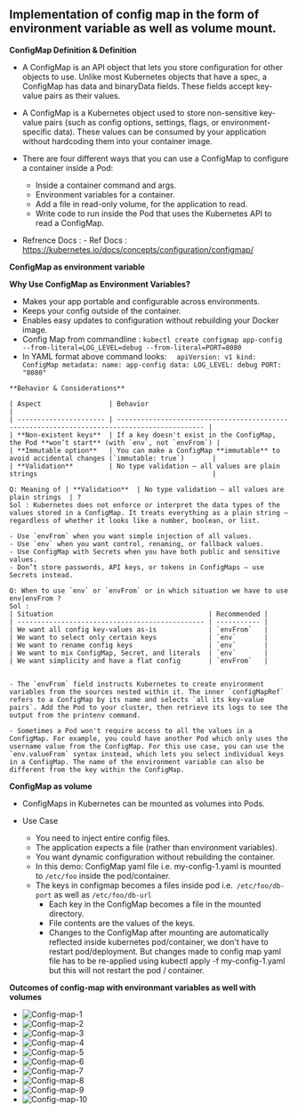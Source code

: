 ## Implementation of config map in the form of environment variable as well as volume mount.

**ConfigMap Definition & Definition**

- A ConfigMap is an API object that lets you store configuration for other objects to use. Unlike most Kubernetes objects that have a spec, a ConfigMap has data and binaryData fields. These fields accept key-value pairs as their values.

- A ConfigMap is a Kubernetes object used to store non-sensitive key-value pairs (such as config options, settings, flags, or environment-specific data). These values can be consumed by your application without hardcoding them into your container image.

 - There are four different ways that you can use a ConfigMap to configure a container inside a Pod:

    - Inside a container command and args.
    - Environment variables for a container.
    - Add a file in read-only volume, for the application to read.
    - Write code to run inside the Pod that uses the Kubernetes API to read a ConfigMap.

- Refrence Docs : - Ref Docs : https://kubernetes.io/docs/concepts/configuration/configmap/

**ConfigMap as environment variable**

  **Why Use ConfigMap as Environment Variables?**
   
   - Makes your app portable and configurable across environments.
   - Keeps your config outside of the container.
   - Enables easy updates to configuration without rebuilding your Docker image.
   - Config Map from commandline : `kubectl create configmap app-config --from-literal=LOG_LEVEL=debug --from-literal=PORT=8080`
   - In YAML format above command looks:
        `  apiVersion: v1
            kind: ConfigMap
            metadata:
            name: app-config
            data:
                LOG_LEVEL: debug
                PORT: "8080"`
    
    **Behavior & Considerations**

    | Aspect                 | Behavior                                                                                     |
    | ---------------------- | -------------------------------------------------------------------------------------------- |
    | **Non-existent keys**  | If a key doesn't exist in the ConfigMap, the Pod **won’t start** (with `env`, not `envFrom`) |
    | **Immutable option**   | You can make a ConfigMap **immutable** to avoid accidental changes (`immutable: true`)       |
    | **Validation**         | No type validation — all values are plain strings                                            |

    Q: Meaning of | **Validation**  | No type validation — all values are plain strings  | ?
    Sol : Kubernetes does not enforce or interpret the data types of the values stored in a ConfigMap. It treats everything as a plain string — regardless of whether it looks like a number, boolean, or list.

    - Use `envFrom` when you want simple injection of all values.
    - Use `env` when you want control, renaming, or fallback values.
    - Use ConfigMap with Secrets when you have both public and sensitive values.
    - Don’t store passwords, API keys, or tokens in ConfigMaps — use Secrets instead.

    Q: When to use `env` or `envFrom` or in which situation we have to use env|envFrom ?
    Sol : 
    | Situation                                       | Recommended |
    | ----------------------------------------------- | ----------- |
    | We want all config key-values as-is             | `envFrom`   |
    | We want to select only certain keys             | `env`       |
    | We want to rename config keys                   | `env`       |
    | We want to mix ConfigMap, Secret, and literals  | `env`       |
    | We want simplicity and have a flat config       | `envFrom`   |


    - The `envFrom` field instructs Kubernetes to create environment variables from the sources nested within it. The inner `configMapRef` refers to a ConfigMap by its name and selects `all its key-value pairs`. Add the Pod to your cluster, then retrieve its logs to see the output from the printenv command. 

    - Sometimes a Pod won't require access to all the values in a ConfigMap. For example, you could have another Pod which only uses the username value from the ConfigMap. For this use case, you can use the `env.valueFrom` syntax instead, which lets you select individual keys in a ConfigMap. The name of the environment variable can also be different from the key within the ConfigMap.

**ConfigMap as volume**

-  ConfigMaps in Kubernetes can be mounted as volumes into Pods.

- Use Case
    - You need to inject entire config files.
    - The application expects a file (rather than environment variables).
    - You want dynamic configuration without rebuilding the container.
    - In this demo: ConfigMap yaml file i.e. my-config-1.yaml is mounted to `/etc/foo` inside the pod/container.
    - The keys in configmap becomes a files inside pod i.e.` /etc/foo/db-port` as well as `/etc/foo/db-url`
        - Each key in the ConfigMap becomes a file in the mounted directory.
        - File contents are the values of the keys.
        - Changes to the ConfigMap after mounting are automatically reflected inside kubernetes pod/container, we don't have to restart pod/deployment. But changes made to config map yaml file has to be re-applied using kubectl apply -f my-config-1.yaml but this will not restart the pod / container.

**Outcomes of config-map with environmant variables as well with volumes**

- ![Config-map-1](../images/Config-map-1.PNG)
- ![Config-map-2](../images/Config-map-2.PNG)
- ![Config-map-3](../images/Config-map-3.PNG)
- ![Config-map-4](../images/Config-map-4.PNG)
- ![Config-map-5](../images/Config-map-5.PNG)
- ![Config-map-6](../images/Config-map-6.PNG)
- ![Config-map-7](../images/Config-map-7.PNG)
- ![Config-map-8](../images/Config-map-8.PNG)
- ![Config-map-9](../images/Config-map-9.PNG)
- ![Config-map-10](../images/Config-map-10.PNG)
